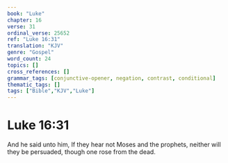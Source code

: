 ```yaml
---
book: "Luke"
chapter: 16
verse: 31
ordinal_verse: 25652
ref: "Luke 16:31"
translation: "KJV"
genre: "Gospel"
word_count: 24
topics: []
cross_references: []
grammar_tags: [conjunctive-opener, negation, contrast, conditional]
thematic_tags: []
tags: ["Bible","KJV","Luke"]
---
```


# Luke 16:31

And he said unto him, If they hear not Moses and the prophets, neither will they be persuaded, though one rose from the dead.

